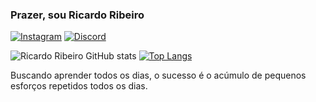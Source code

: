 ###  Prazer, sou Ricardo Ribeiro

[![ Instagram ](https://img.shields.io/badge/Instagram-E4405F?style=for-the-badge&logo=instagram&logoColor=white)](https://instagram.com/_RicardoRibeiroB)
[![ Discord ](https://img.shields.io/badge/Discord-7289DA?style=for-the-badge&logo=discord&logoColor=white)](https://discord.gg/u6UaRPQ)

![ Ricardo Ribeiro GitHub stats ](https://github-readme-stats.vercel.app/api?username=RicardoRibeiroB&show_icons=true&theme=highcontrast)
[![ Top Langs ](https://github-readme-stats.vercel.app/api/top-langs/?username=RicardoRibeiroB)](https://github.com/RicardoRibeiroB/github-readme-stats)


Buscando aprender todos os dias, o sucesso é o acúmulo de pequenos esforços repetidos todos os dias.
